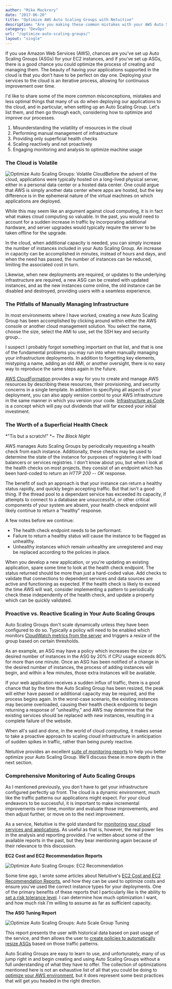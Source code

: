 ```yaml
---
author: "Mike Mackrory"
date: "2017-06-20"
title: "Optimize AWS Auto Scaling Groups with Netuitive"
description: "Are you making these common mistakes with your AWS Auto Scaling Groups? Read on to see some best practices for optimizing."
category: "DevOps"
url: "/optimize-auto-scaling-groups/"
layout: "single"
---
```

If you use Amazon Web Services (AWS), chances are you've set up Auto Scaling Groups (ASGs) for your EC2 instances, and if you've set up ASGs, there is a good chance you could optimize the process of creating and managing them. The beauty of having your applications supported in the cloud is that you don't have to be perfect on day one. Deploying your services to the cloud is an iterative process, allowing for continuous improvement over time.

I'd like to share some of the more common misconceptions, mistakes and less optimal things that many of us do when deploying our applications to the cloud, and in particular, when setting up an Auto Scaling Group. Let's list them, and then go through each, considering how to optimize and improve our processes.

1.  Misunderstanding the volatility of resources in the cloud
2.  Performing manual management of infrastructure
3.  Providing only superficial health checks
4.  Scaling reactively and not proactively
5.  Engaging monitoring and analysis to optimize machine usage

### The Cloud is Volatile

![Optimize Auto Scaling Groups: Volatile Cloud](/wp-content/uploads/2017/07/Asset-1.png)Before the advent of the cloud, applications were typically hosted on a long-lived physical server, either in a personal data center or a hosted data center. One could argue that AWS is simply another data center where apps are hosted, but the key difference is in the ephemeral nature of the virtual machines on which applications are deployed.

While this may seem like an argument against cloud computing, it is in fact what makes cloud computing so valuable. In the past, you would need to account for a sudden increase in traffic by incorporating additional hardware, and server upgrades would typically require the server to be taken offline for the upgrade.

In the cloud, when additional capacity is needed, you can simply increase the number of instances included in your Auto Scaling Group. An increase in capacity can be accomplished in minutes, instead of hours and days, and when the need has passed, the number of instances can be reduced, limiting the associated cost in turn.

Likewise, when new deployments are required, or updates to the underlying infrastructure are required, a new ASG can be created with updated instances, and as the new instances come online, the old instance can be disabled and destroyed, providing users with a seamless experience.

### The Pitfalls of Manually Managing Infrastructure

In most environments where I have worked, creating a new Auto Scaling Group has been accomplished by clicking around within either the AWS console or another cloud management solution. You select the name, choose the size, select the AMI to use, set the SSH key and security group...

I suspect I probably forgot something important on that list, and that is one of the fundamental problems you may run into when manually managing your infrastructure deployments. In addition to forgetting key elements, mistyping a name, adding an old AMI, or another oversight, there is no easy way to reproduce the same steps again in the future.

[AWS CloudFormation](https://aws.amazon.com/cloudformation/) provides a way for you to create and manage AWS resources by describing these resources, their provisioning, and security concerns in a single template. In addition to specifying all aspects of your deployment, you can also apply version control to your AWS infrastructure in the same manner in which you version your code. [Infrastructure as Code](https://martinfowler.com/bliki/InfrastructureAsCode.html) is a concept which will pay out dividends that will far exceed your initial investment.

### The Worth of a Superficial Health Check

*"Tis but a scratch!" **~ The Black Night*

AWS manages Auto Scaling Groups by periodically requesting a health check from each instance. Additionally, these checks may be used to determine the state of the instance for purposes of registering it with load balancers or services registries. I don't know about you, but when I look at the health checks on most projects, they consist of an endpoint which has been hard-coded to return an *HTTP 200 -- OK* response.

The benefit of such an approach is that your instance can return a healthy status rapidly, and quickly begin accepting traffic. But that isn't a good thing. If the thread pool to a dependant service has exceeded its capacity, if attempts to connect to a database are unsuccessful, or other critical components of your system are absent, your health check endpoint will likely continue to return a "healthy" response.

A few notes before we continue:

-   The health check endpoint needs to be performant.
-   Failure to return a healthy status will cause the instance to be flagged as unhealthy.
-   Unhealthy instances which remain unhealthy are unregistered and may be replaced according to the policies in place.

When you develop a new application, or you're updating an existing application, spare some time to look at the health check endpoint. The status returned should be more than just a hard-coded value. Add checks to validate that connections to dependent services and data sources are active and functioning as expected. If the health check is likely to exceed the time AWS will wait, consider implementing a pattern to periodically check these independently of the health check, and update a property which can be quickly validated.

### Proactive vs. Reactive Scaling in Your Auto Scaling Groups

Auto Scaling Groups don't scale dynamically unless they have been configured to do so. Typically a policy will need to be enabled which monitors [CloudWatch metrics from the server](/introducing-aws-cloudwatch-custom-metrics-integration) and triggers a resize of the group based on certain thresholds.

As an example, an ASG may have a policy which increases the size or desired number of instances in the ASG by 20% if CPU usage exceeds 80% for more than one minute. Once an ASG has been notified of a change in the desired number of instances, the process of adding instances will begin, and within a few minutes, those extra instances will be available.

If your web application receives a sudden influx of traffic, there is a good chance that by the time the Auto Scaling Group has been resized, the peak will either have passed or additional capacity may be required, and the process begins again. In the worst-case scenario, the existing instances may become overloaded, causing their health check endpoints to begin returning a response of "unhealthy," and AWS may determine that the existing services should be replaced with new instances, resulting in a complete failure of the website.

When all's said and done, in the world of cloud computing, it makes sense to take a proactive approach to scaling cloud infrastructure in anticipation of sudden spikes in traffic, rather than being purely reactive.

Netuitive provides an excellent [suite of monitoring reports](/product/dashboards-and-reports) to help you better optimize your Auto Scaling Group. We'll discuss these in more depth in the next section.

### Comprehensive Monitoring of Auto Scaling Groups

As I mentioned previously, you don't have to get your infrastructure configured perfectly up front. The cloud is a dynamic environment, much like the traffic patterns our applications might expect. For your cloud endeavors to be successful, it is important to make incremental improvements over time, monitor and evaluate those improvements, and then adjust further, or move on to the next improvement.

As a service, Netuitive is the gold standard for [monitoring your cloud services and applications](/product). As useful as that is, however, the real power lies in the analysis and reporting provided. I've written about some of the available reports in the past, but they bear mentioning again because of their relevance to this discussion.

**EC2 Cost and EC2 Recommendation Reports**

![Optimize Auto Scaling Groups: EC2 Recommendation](/wp-content/uploads/2017/07/EC2-Recommendation-1024x576.png)

Some time ago, I wrote some articles about Netuitive's [EC2 Cost and EC2 Recommendation Reports](/pick-perfect-ec2-instance-type), and how they can be used to optimize costs and ensure you've used the correct instance types for your deployments. One of the primary benefits of these reports that I particularly like is the ability to [set a risk tolerance level](/optimize-aws-instance-types). I can determine how much optimization I want, and how much risk I'm willing to assume as far as sufficient capacity.

**The ASG Tuning Report**

![Optimize Auto Scaling Groups: Auto Scale Group Tuning](/wp-content/uploads/2017/07/Auto-Scale-Group-1024x597.png)

This report presents the user with historical data based on past usage of the service, and then allows the user to [create policies to automatically resize ASGs](/optimize-auto-scale-groups-asg-tuning-report) based on those traffic patterns.

Auto Scaling Groups are easy to learn to use, and unfortunately, many of us jump right in and begin creating and using Auto Scaling Groups without a full understanding of what they have to offer. The collection of optimizations mentioned here is not an exhaustive list of all that you could be doing to [optimize your AWS environment](/optimize-aws-route53-elb), but it does represent some best practices that will get you headed in the right direction.
